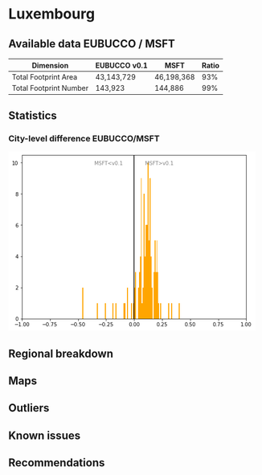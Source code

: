 
# Luxembourg
## Available data EUBUCCO / MSFT

| Dimension    | EUBUCCO v0.1 | MSFT | Ratio |
| -------- | ------- | ------- | ------- |
|Total Footprint Area|43,143,729|46,198,368|93%|
|Total Footprint Number|143,923|144,886|99%|


## Statistics

### City-level difference EUBUCCO/MSFT 
 ![City-level difference EUBUCCO/MSFT](../imgs/city_diff/luxembourg_city_diff.png)

## Regional breakdown
## Maps
## Outliers
## Known issues
## Recommendations
